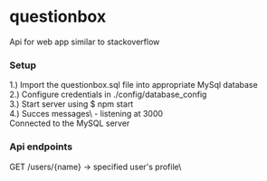 # questionbox
Api for web app similar to stackoverflow
### Setup
1.) Import the questionbox.sql file into appropriate MySql database\
2.) Configure credentials in ./config/database_config\
3.) Start server using $ npm start\
4.) Succes messages\ - listening at 3000\
                      Connected to the MySQL server

### Api endpoints
GET /users/{name} -> specified user's profile\
